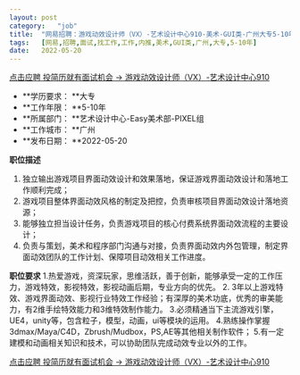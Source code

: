 ```yaml
---
layout:	post
category:	"job"
title:	"网易招聘：游戏动效设计师（VX）-艺术设计中心910-美术-GUI类-广州大专5-10年"
tags:	[网易,招聘,面试,找工作,工作,内推,美术,GUI类,广州,大专,5-10年]
date:	2022-05-20
---
```


[点击应聘 投简历就有面试机会 -> 游戏动效设计师（VX）-艺术设计中心910](http://mobile.bole.netease.com/bole/boleDetail?id=38219&employeeId=346f03c3cda5f04c&key=all)



- **学历要求： **大专
- **工作年限： **5-10年
- **所属部门： **艺术设计中心-Easy美术部-PIXEL组
- **工作城市： **广州
- **发布日期： **2022-05-20



**职位描述**

1. 独立输出游戏项目界面动效设计和效果落地，保证游戏界面动效设计和落地工作顺利完成；
2. 游戏项目整体界面动效风格的制定及把控，负责审核项目界面动效设计落地资源；
3. 能够独立担当设计任务，负责游戏项目的核心付费系统界面动效流程的主要设计；
4. 负责与策划，美术和程序部门沟通与对接，负责界面动效内外包管理，制定界面动效团队的工作计划、保障项目动效相关工作进度。




**职位要求**
1.热爱游戏，资深玩家，思维活跃，善于创新，能够承受一定的工作压力，游戏特效，影视特效，影视动画后期，专业方向的优先。
2. 3年以上游戏特效、游戏界面动效、影视行业特效工作经验；有深厚的美术功底，优秀的审美能力，有2维手绘特效能力和3维特效制作能力。
3.必须精通当下主流游戏引擎，UE4，unity等，包含粒子，模型，动画，ui等模块的运用。
4.熟练操作掌握3dmax/Maya/C4D，Zbrush/Mudbox，PS,AE等其他相关制作软件；
5.有一定建模和动画相关知识和技术，可以协助团队完成动效专业以外的工作。



[点击应聘 投简历就有面试机会 -> 游戏动效设计师（VX）-艺术设计中心910](http://mobile.bole.netease.com/bole/boleDetail?id=38219&employeeId=346f03c3cda5f04c&key=all)